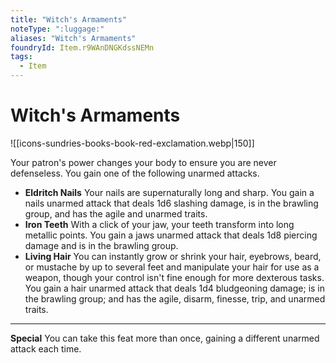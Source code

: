 ```yaml
---
title: "Witch's Armaments"
noteType: ":luggage:"
aliases: "Witch's Armaments"
foundryId: Item.r9WAnDNGKdssNEMn
tags:
  - Item
---
```


# Witch's Armaments
![[icons-sundries-books-book-red-exclamation.webp|150]]

Your patron's power changes your body to ensure you are never defenseless. You gain one of the following unarmed attacks.

*   **Eldritch Nails** Your nails are supernaturally long and sharp. You gain a nails unarmed attack that deals 1d6 slashing damage, is in the brawling group, and has the agile and unarmed traits.
*   **Iron Teeth** With a click of your jaw, your teeth transform into long metallic points. You gain a jaws unarmed attack that deals 1d8 piercing damage and is in the brawling group.
*   **Living Hair** You can instantly grow or shrink your hair, eyebrows, beard, or mustache by up to several feet and manipulate your hair for use as a weapon, though your control isn't fine enough for more dexterous tasks. You gain a hair unarmed attack that deals 1d4 bludgeoning damage; is in the brawling group; and has the agile, disarm, finesse, trip, and unarmed traits.

* * *

**Special** You can take this feat more than once, gaining a different unarmed attack each time.
